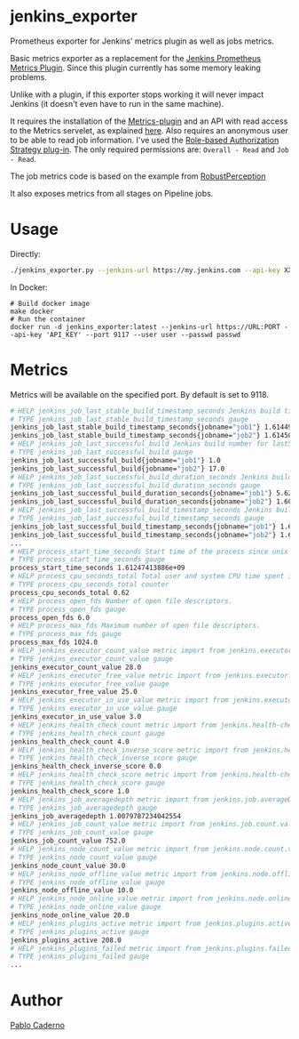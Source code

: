 # jenkins_exporter
Prometheus exporter for Jenkins' metrics plugin as well as jobs metrics.

Basic metrics exporter as a replacement for the [Jenkins Prometheus Metrics Plugin](https://plugins.jenkins.io/prometheus/). Since this plugin currently has some memory leaking problems.

Unlike with a plugin, if this exporter stops working it will never impact Jenkins (it doesn't even have to run in the same machine).

It requires the installation of the [Metrics-plugin](https://github.com/jenkinsci/metrics-plugin) and an API with read access to the Metrics servelet, as explained [here](https://plugins.jenkins.io/metrics/). Also requires an anonymous user to be able to read job information. I've used the [Role-based Authorization Strategy plug-in](https://plugins.jenkins.io/role-strategy/). The only required permissions are: `Overall - Read` and `Job - Read`.

The job metrics code is based on the example from [RobustPerception](https://github.com/RobustPerception/python_examples/blob/master/jenkins_exporter/jenkins_exporter.py)

It also exposes metrics from all stages on Pipeline jobs.
# Usage
Directly:
```bash
./jenkins_exporter.py --jenkins-url https://my.jenkins.com --api-key XXXXXXX
```
In Docker:
```
# Build docker image
make docker
# Run the container
docker run -d jenkins_exporter:latest --jenkins-url https://URL:PORT --api-key 'API_KEY' --port 9117 --user user --passwd passwd
```
# Metrics

Metrics will be available on the specified port. By default is set to 9118.
```bash
# HELP jenkins_job_last_stable_build_timestamp_seconds Jenkins build timestamp in unixtime for lastStableBuild
# TYPE jenkins_job_last_stable_build_timestamp_seconds gauge
jenkins_job_last_stable_build_timestamp_seconds{jobname="job1"} 1.614497037161e+09
jenkins_job_last_stable_build_timestamp_seconds{jobname="job2"} 1.614500169351e+09
# HELP jenkins_job_last_successful_build Jenkins build number for lastSuccessfulBuild
# TYPE jenkins_job_last_successful_build gauge
jenkins_job_last_successful_build{jobname="job1"} 1.0
jenkins_job_last_successful_build{jobname="job2"} 17.0
# HELP jenkins_job_last_successful_build_duration_seconds Jenkins build duration in seconds for lastSuccessfulBuild
# TYPE jenkins_job_last_successful_build_duration_seconds gauge
jenkins_job_last_successful_build_duration_seconds{jobname="job1"} 5.622
jenkins_job_last_successful_build_duration_seconds{jobname="job2"} 1.605
# HELP jenkins_job_last_successful_build_timestamp_seconds Jenkins build timestamp in unixtime for lastSuccessfulBuild
# TYPE jenkins_job_last_successful_build_timestamp_seconds gauge
jenkins_job_last_successful_build_timestamp_seconds{jobname="job1"} 1.614497037161e+09
jenkins_job_last_successful_build_timestamp_seconds{jobname="job2"} 1.614500169351e+09
...
# HELP process_start_time_seconds Start time of the process since unix epoch in seconds.
# TYPE process_start_time_seconds gauge
process_start_time_seconds 1.61247413886e+09
# HELP process_cpu_seconds_total Total user and system CPU time spent in seconds.
# TYPE process_cpu_seconds_total counter
process_cpu_seconds_total 0.62
# HELP process_open_fds Number of open file descriptors.
# TYPE process_open_fds gauge
process_open_fds 6.0
# HELP process_max_fds Maximum number of open file descriptors.
# TYPE process_max_fds gauge
process_max_fds 1024.0
# HELP jenkins_executor_count_value metric import from jenkins.executor.count.value
# TYPE jenkins_executor_count_value gauge
jenkins_executor_count_value 28.0
# HELP jenkins_executor_free_value metric import from jenkins.executor.free.value
# TYPE jenkins_executor_free_value gauge
jenkins_executor_free_value 25.0
# HELP jenkins_executor_in_use_value metric import from jenkins.executor.in-use.value
# TYPE jenkins_executor_in_use_value gauge
jenkins_executor_in_use_value 3.0
# HELP jenkins_health_check_count metric import from jenkins.health-check.count
# TYPE jenkins_health_check_count gauge
jenkins_health_check_count 4.0
# HELP jenkins_health_check_inverse_score metric import from jenkins.health-check.inverse-score
# TYPE jenkins_health_check_inverse_score gauge
jenkins_health_check_inverse_score 0.0
# HELP jenkins_health_check_score metric import from jenkins.health-check.score
# TYPE jenkins_health_check_score gauge
jenkins_health_check_score 1.0
# HELP jenkins_job_averagedepth metric import from jenkins.job.averageDepth
# TYPE jenkins_job_averagedepth gauge
jenkins_job_averagedepth 1.0079787234042554
# HELP jenkins_job_count_value metric import from jenkins.job.count.value
# TYPE jenkins_job_count_value gauge
jenkins_job_count_value 752.0
# HELP jenkins_node_count_value metric import from jenkins.node.count.value
# TYPE jenkins_node_count_value gauge
jenkins_node_count_value 30.0
# HELP jenkins_node_offline_value metric import from jenkins.node.offline.value
# TYPE jenkins_node_offline_value gauge
jenkins_node_offline_value 10.0
# HELP jenkins_node_online_value metric import from jenkins.node.online.value
# TYPE jenkins_node_online_value gauge
jenkins_node_online_value 20.0
# HELP jenkins_plugins_active metric import from jenkins.plugins.active
# TYPE jenkins_plugins_active gauge
jenkins_plugins_active 208.0
# HELP jenkins_plugins_failed metric import from jenkins.plugins.failed
# TYPE jenkins_plugins_failed gauge
...
```

# Author

[Pablo Caderno](https://github.com/kadern0)
